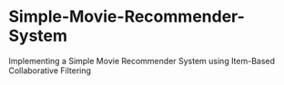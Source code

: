 # Simple-Movie-Recommender-System
Implementing a Simple Movie Recommender System using Item-Based Collaborative Filtering
